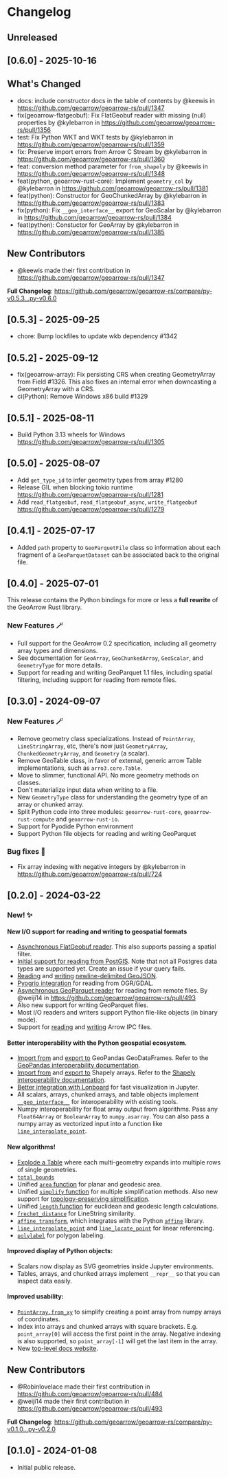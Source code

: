 # Changelog

## Unreleased

## [0.6.0] - 2025-10-16

## What's Changed

- docs: include constructor docs in the table of contents by @keewis in https://github.com/geoarrow/geoarrow-rs/pull/1347
- fix(geoarrow-flatgeobuf): Fix FlatGeobuf reader with missing (null) properties by @kylebarron in https://github.com/geoarrow/geoarrow-rs/pull/1356
- test: Fix Python WKT and WKT tests by @kylebarron in https://github.com/geoarrow/geoarrow-rs/pull/1359
- fix: Preserve import errors from Arrow C Stream by @kylebarron in https://github.com/geoarrow/geoarrow-rs/pull/1360
- feat: conversion method parameter for `from_shapely` by @keewis in https://github.com/geoarrow/geoarrow-rs/pull/1348
- feat(python, geoarrow-rust-core): Implement `geometry_col` by @kylebarron in https://github.com/geoarrow/geoarrow-rs/pull/1381
- feat(python): Constructor for GeoChunkedArray by @kylebarron in https://github.com/geoarrow/geoarrow-rs/pull/1383
- fix(python): Fix `__geo_interface__` export for GeoScalar by @kylebarron in https://github.com/geoarrow/geoarrow-rs/pull/1384
- feat(python): Constuctor for GeoArray by @kylebarron in https://github.com/geoarrow/geoarrow-rs/pull/1385

## New Contributors

- @keewis made their first contribution in https://github.com/geoarrow/geoarrow-rs/pull/1347

**Full Changelog**: https://github.com/geoarrow/geoarrow-rs/compare/py-v0.5.3...py-v0.6.0

## [0.5.3] - 2025-09-25

- chore: Bump lockfiles to update wkb dependency #1342

## [0.5.2] - 2025-09-12

- fix(geoarrow-array): Fix persisting CRS when creating GeometryArray from Field #1326. This also fixes an internal error when downcasting a GeometryArray with a CRS.
- ci(Python): Remove Windows x86 build #1329

## [0.5.1] - 2025-08-11

- Build Python 3.13 wheels for Windows https://github.com/geoarrow/geoarrow-rs/pull/1305

## [0.5.0] - 2025-08-07

- Add `get_type_id` to infer geometry types from array #1280
- Release GIL when blocking tokio runtime https://github.com/geoarrow/geoarrow-rs/pull/1281
- Add `read_flatgeobuf`, `read_flatgeobuf_async`, `write_flatgeobuf` https://github.com/geoarrow/geoarrow-rs/pull/1279

## [0.4.1] - 2025-07-17

- Added `path` property to `GeoParquetFile` class so information about each fragment of a `GeoParquetDataset` can be associated back to the original file.

## [0.4.0] - 2025-07-01

This release contains the Python bindings for more or less a **full rewrite** of the GeoArrow Rust library.

### New Features :magic_wand:

- Full support for the GeoArrow 0.2 specification, including all geometry array types and dimensions.
- See documentation for `GeoArray`, `GeoChunkedArray`, `GeoScalar`, and `GeometryType` for more details.
- Support for reading and writing GeoParquet 1.1 files, including spatial filtering, including support for reading from remote files.

## [0.3.0] - 2024-09-07

### New Features :magic_wand:

- Remove geometry class specializations. Instead of `PointArray`, `LineStringArray`, etc, there's now just `GeometryArray`, `ChunkedGeometryArray`, and `Geometry` (a scalar).
- Remove GeoTable class, in favor of external, generic arrow Table implementations, such as `arro3.core.Table`.
- Move to slimmer, functional API. No more geometry methods on classes.
- Don't materialize input data when writing to a file.
- New `GeometryType` class for understanding the geometry type of an array or chunked array.
- Split Python code into three modules: `geoarrow-rust-core`, `geoarrow-rust-compute` and `geoarrow-rust-io`.
- Support for Pyodide Python environment
- Support Python file objects for reading and writing GeoParquet

### Bug fixes :bug:

- Fix array indexing with negative integers by @kylebarron in https://github.com/geoarrow/geoarrow-rs/pull/724

## [0.2.0] - 2024-03-22

### New! :sparkles:

#### New I/O support for reading and writing to geospatial formats

- [Asynchronous FlatGeobuf reader](https://geoarrow.org/geoarrow-rs/python/v0.2.0/api/core/io/#geoarrow.rust.core.read_flatgeobuf_async). This also supports passing a spatial filter.
- [Initial support for reading from PostGIS](https://geoarrow.org/geoarrow-rs/python/v0.2.0/api/core/io/#geoarrow.rust.core.read_postgis). Note that not all Postgres data types are supported yet. Create an issue if your query fails.
- [Reading](https://geoarrow.org/geoarrow-rs/python/v0.2.0/api/core/io/#geoarrow.rust.core.read_geojson_lines) and [writing](https://geoarrow.org/geoarrow-rs/python/v0.2.0/api/core/io/#geoarrow.rust.core.write_geojson_lines) [newline-delimited GeoJSON](https://stevage.github.io/ndgeojson/).
- [Pyogrio integration](https://geoarrow.org/geoarrow-rs/python/v0.2.0/api/core/io/#geoarrow.rust.core.read_pyogrio) for reading from OGR/GDAL.
- [Asynchronous GeoParquet reader](https://geoarrow.org/geoarrow-rs/python/v0.2.0/api/core/io/#geoarrow.rust.core.read_parquet_async) for reading from remote files. By @weiji14 in https://github.com/geoarrow/geoarrow-rs/pull/493
- Also new support for writing GeoParquet files.
- Most I/O readers and writers support Python file-like objects (in binary mode).
- Support for [reading](https://geoarrow.org/geoarrow-rs/python/v0.2.0/api/core/io/#geoarrow.rust.core.read_ipc) and [writing](https://geoarrow.org/geoarrow-rs/python/v0.2.0/api/core/io/#geoarrow.rust.core.write_ipc) Arrow IPC files.

#### Better interoperability with the Python geospatial ecosystem.

- [Import from](https://geoarrow.org/geoarrow-rs/python/v0.2.0/api/core/interop/#geoarrow.rust.core.from_geopandas) and [export to](https://geoarrow.org/geoarrow-rs/python/v0.2.0/api/core/interop/#geoarrow.rust.core.to_geopandas) GeoPandas GeoDataFrames. Refer to the [GeoPandas interoperability documentation](https://geoarrow.org/geoarrow-rs/python/v0.2.0/ecosystem/geopandas/).
- [Import from](https://geoarrow.org/geoarrow-rs/python/v0.2.0/api/core/interop/#geoarrow.rust.core.from_shapely) and [export to](https://geoarrow.org/geoarrow-rs/python/v0.2.0/api/core/interop/#geoarrow.rust.core.to_shapely) Shapely arrays. Refer to the [Shapely interoperability documentation](https://geoarrow.org/geoarrow-rs/python/v0.2.0/ecosystem/shapely/).
- [Better integration with Lonboard](https://geoarrow.org/geoarrow-rs/python/v0.2.0/ecosystem/lonboard/) for fast visualization in Jupyter.
- All scalars, arrays, chunked arrays, and table objects implement [`__geo_interface__`](https://gist.github.com/sgillies/2217756) for interoperability with existing tools.
- Numpy interoperability for float array output from algorithms. Pass any `Float64Array` or `BooleanArray` to `numpy.asarray`. You can also pass a numpy array as vectorized input into a function like [`line_interpolate_point`](https://geoarrow.org/geoarrow-rs/python/v0.2.0/api/core/functions/#geoarrow.rust.core.line_interpolate_point).

#### New algorithms!

- [Explode a Table](https://geoarrow.org/geoarrow-rs/python/v0.2.0/api/core/functions/#geoarrow.rust.core.explode) where each multi-geometry expands into multiple rows of single geometries.
- [`total_bounds`](https://geoarrow.org/geoarrow-rs/python/v0.2.0/api/core/functions/#geoarrow.rust.core.total_bounds)
- Unified [`area` function](https://geoarrow.org/geoarrow-rs/python/v0.2.0/api/core/functions/#geoarrow.rust.core.area) for planar and geodesic area.
- Unified [`simplify` function](https://geoarrow.org/geoarrow-rs/python/v0.2.0/api/core/functions/#geoarrow.rust.core.simplify) for multiple simplification methods. Also new support for [topology-preserving simplification](https://geoarrow.org/geoarrow-rs/python/v0.2.0/api/core/enums/#geoarrow.rust.core.enums.SimplifyMethod.VW_Preserve).
- Unified [`length` function](https://geoarrow.org/geoarrow-rs/python/v0.2.0/api/core/functions/#geoarrow.rust.core.length) for euclidean and geodesic length calculations.
- [`frechet_distance`](https://geoarrow.org/geoarrow-rs/python/v0.2.0/api/core/functions/#geoarrow.rust.core.frechet_distance) for LineString similarity.
- [`affine_transform`](https://geoarrow.org/geoarrow-rs/python/v0.2.0/api/core/functions/#geoarrow.rust.core.affine_transform), which integrates with the Python [`affine`](https://github.com/rasterio/affine) library.
- [`line_interpolate_point`](https://geoarrow.org/geoarrow-rs/python/v0.2.0/api/core/functions/#geoarrow.rust.core.line_interpolate_point) and [`line_locate_point`](https://geoarrow.org/geoarrow-rs/python/v0.2.0/api/core/functions/#geoarrow.rust.core.line_locate_point) for linear referencing.
- [`polylabel`](https://geoarrow.org/geoarrow-rs/python/v0.2.0/api/core/functions/#geoarrow.rust.core.polylabel) for polygon labeling.

#### Improved display of Python objects:

- Scalars now display as SVG geometries inside Jupyter environments.
- Tables, arrays, and chunked arrays implement `__repr__` so that you can inspect data easily.

#### Improved usability:

- [`PointArray.from_xy`](https://geoarrow.org/geoarrow-rs/python/v0.2.0/api/core/geometry/array/#geoarrow.rust.core.PointArray.from_xy) to simplify creating a point array from numpy arrays of coordinates.
- Index into arrays and chunked arrays with square brackets. E.g. `point_array[0]` will access the first point in the array. Negative indexing is also supported, so `point_array[-1]` will get the last item in the array.
- New [top-level docs website](https://geoarrow.org/geoarrow-rs/).

## New Contributors

- @Robinlovelace made their first contribution in https://github.com/geoarrow/geoarrow-rs/pull/484
- @weiji14 made their first contribution in https://github.com/geoarrow/geoarrow-rs/pull/493

**Full Changelog**: https://github.com/geoarrow/geoarrow-rs/compare/py-v0.1.0...py-v0.2.0

## [0.1.0] - 2024-01-08

- Initial public release.
